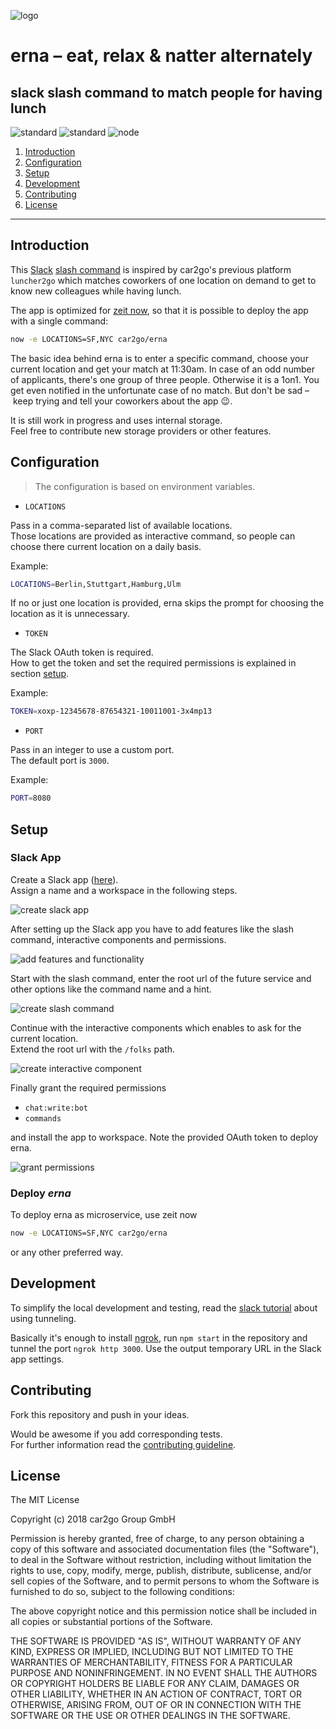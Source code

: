 ![logo](./assets/logo.gif)


# erna – eat, relax & natter alternately
## slack slash command to match people for having lunch

![standard](https://img.shields.io/badge/code_style-standard-brightgreen.svg)
![standard](https://img.shields.io/badge/license-MIT-brightgreen.svg)
![node](https://img.shields.io/badge/node_version->=7-brightgreen.svg)


1. [Introduction](#introduction)
1. [Configuration](#configuration)
1. [Setup](#setup)
1. [Development](#development)
1. [Contributing](#contributing)
1. [License](#license)

---

## Introduction
This [Slack](https://slack.com) [slash command](https://api.slack.com/slash-commands) is inspired by car2go's previous platform `luncher2go` which matches coworkers of one location on demand to get to know new colleagues while having lunch.

The app is optimized for [zeit now](https://zeit.co/now), so that it is possible to deploy the app with a single command: 

```sh
now -e LOCATIONS=SF,NYC car2go/erna
```

The basic idea behind erna is to enter a specific command, choose your current location and get your match at 11:30am. In case of an odd number of applicants, there's one group of three people. Otherwise it is a 1on1. You get even notified in the unfortunate case of no match. But don't be sad – keep trying and tell your coworkers about the app 😉.

It is still work in progress and uses internal storage.  
Feel free to contribute new storage providers or other features.

## Configuration
> The configuration is based on environment variables.

- `LOCATIONS`

Pass in a comma-separated list of available locations.  
Those locations are provided as interactive command, so people can choose there current location on a daily basis.

Example:
```sh
LOCATIONS=Berlin,Stuttgart,Hamburg,Ulm
```

If no or just one location is provided, erna skips the prompt for choosing the location as it is unnecessary. 

- `TOKEN`

The Slack OAuth token is required.  
How to get the token and set the required permissions is explained in section [setup](#setup).

Example:
```sh
TOKEN=xoxp-12345678-87654321-10011001-3x4mp13
```

- `PORT`

Pass in an integer to use a custom port.  
The default port is `3000`.

Example:
```sh
PORT=8080
```

## Setup
### Slack App
Create a Slack app ([here](https://api.slack.com/slack-apps)).  
Assign a name and a workspace in the following steps.

![create slack app](./assets/create-slack-app.png)

After setting up the Slack app you have to add features like the slash command, interactive components and permissions.

![add features and functionality](./assets/features.png)

Start with the slash command, enter the root url of the future service and other options like the command name and a hint.

![create slash command](./assets/command.png)

Continue with the interactive components which enables to ask for the current location.  
Extend the root url with the `/folks` path.

![create interactive component](./assets/interactive.png)

Finally grant the required permissions

- `chat:write:bot`
- `commands`

and install the app to workspace.
Note the provided OAuth token to deploy erna.

![grant permissions](./assets/permissions.png)

### Deploy *erna*
To deploy erna as microservice, use zeit now

```sh
now -e LOCATIONS=SF,NYC car2go/erna
```

or any other preferred way.  


## Development
To simplify the local development and testing, read the [slack tutorial](https://api.slack.com/tutorials/tunneling-with-ngrok) about using tunneling.

Basically it's enough to install [ngrok](https://ngrok.com/), run `npm start` in the repository and tunnel the port `ngrok http 3000`. Use the output temporary URL in the Slack app settings.

## Contributing
Fork this repository and push in your ideas.

Would be awesome if you add corresponding tests.  
For further information read the [contributing guideline](./CONTRIBUTING.md).

## License
The MIT License

Copyright (c) 2018 car2go Group GmbH

Permission is hereby granted, free of charge, to any person obtaining a copy
of this software and associated documentation files (the "Software"), to deal
in the Software without restriction, including without limitation the rights
to use, copy, modify, merge, publish, distribute, sublicense, and/or sell
copies of the Software, and to permit persons to whom the Software is
furnished to do so, subject to the following conditions:

The above copyright notice and this permission notice shall be included in
all copies or substantial portions of the Software.

THE SOFTWARE IS PROVIDED "AS IS", WITHOUT WARRANTY OF ANY KIND, EXPRESS OR
IMPLIED, INCLUDING BUT NOT LIMITED TO THE WARRANTIES OF MERCHANTABILITY,
FITNESS FOR A PARTICULAR PURPOSE AND NONINFRINGEMENT. IN NO EVENT SHALL THE
AUTHORS OR COPYRIGHT HOLDERS BE LIABLE FOR ANY CLAIM, DAMAGES OR OTHER
LIABILITY, WHETHER IN AN ACTION OF CONTRACT, TORT OR OTHERWISE, ARISING FROM,
OUT OF OR IN CONNECTION WITH THE SOFTWARE OR THE USE OR OTHER DEALINGS IN
THE SOFTWARE.

